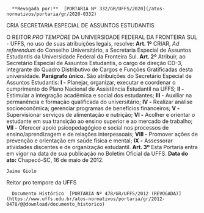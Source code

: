       **Revogada por:**  [PORTARIA Nº 332/GR/UFFS/2020](/atos-normativos/portaria/gr/2020-0332) 

   CRIA SECRETARIA ESPECIAL DE ASSUNTOS ESTUDANTIS  

 O REITOR *PRO TEMPORE*  DA UNIVERSIDADE FEDERAL DA FRONTEIRA SUL - UFFS, no uso de suas atribuições legais, resolve:   **Art. 1º**  CRIAR, *Ad referendum*  do Conselho Universitário, a Secretaria Especial de Assuntos Estudantis da Universidade Federal da Fronteira Sul.   **Art. 2º**  Atribuir, ao Secretário Especial de Assuntos Estudantis, o cargo de direção CD-3, integrante do Quadro Distributivo de Cargos e Funções Gratificadas desta universidade. **Parágrafo único.**  São atribuições do Secretário Especial de Assuntos Estudantis: **I -**  Planejar, organizar, executar e coordenar o cumprimento do Plano Nacional de Assistência Estudantil na UFFS; **II -**  Estimular a integração acadêmica e social dos estudantes; **III -**  Auxiliar na permanência e formação qualificada do universitário; **IV -**  Realizar análise socioeconômica; gerenciar programas de benefícios financeiros; **V -**  Supervisionar serviços de alimentação e nutrição; **VI -**  Acolher e orientar o estudante em sua transição ao ensino superior e ao mercado de trabalho; **VII -**  Oferecer apoio psicopedagógico e social nos processos de ensino/aprendizagem e de relações interpessoais; **VIII -**  Promover ações de prevenção e orientação em saúde física e mental; **IX -**  Assessorar atividades discentes e de organização estudantil.   **Art. 3º**  Esta Portaria entra em vigor na data de sua publicação no Boletim Oficial da UFFS.        **Data do ato:** Chapecó-SC, 16 de maio de 2012.   
 

    Jaime Giolo   
 Reitor pro tempore da UFFS 

      Documento Histórico  [PORTARIA Nº 478/GR/UFFS/2012 (REVOGADA)](https://www.uffs.edu.br/atos-normativos/portaria/gr/2012-0478/@@download/documento_historico)     
      